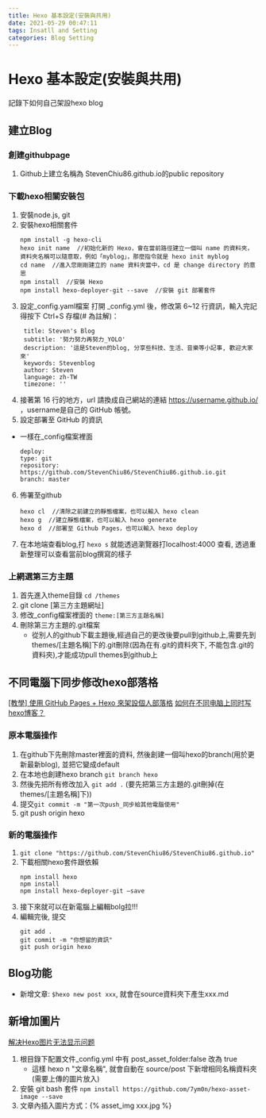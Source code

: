 ```yaml
---
title: Hexo 基本設定(安裝與共用)
date: 2021-05-29 00:47:11
tags: Insatll and Setting
categories: Blog Setting
---
```


# Hexo 基本設定(安裝與共用)
記錄下如何自己架設hexo blog 
## 建立Blog

### 創建githubpage
1.  Github上建立名稱為 StevenChiu86.github.io的public repository 

###  下載hexo相關安裝包
1. 安裝node.js, git
2. 安裝hexo相關套件
    ```
    npm install -g hexo-cli
    hexo init name  //初始化新的 Hexo，會在當前路徑建立一個叫 name 的資料夾，資料夾名稱可以隨意取，例如「myblog」，那麼指令就是 hexo init myblog
    cd name  //進入您剛剛建立的 name 資料夾當中，cd 是 change directory 的意思
    npm install  //安裝 Hexo
    npm install hexo-deployer-git --save  //安裝 git 部署套件
    ```
3. 設定_config.yaml檔案
   打開 _config.yml 後，修改第 6~12 行資訊，輸入完記得按下 Ctrl+S 存檔(# 為註解)：
   ```
    title: Steven's Blog
    subtitle: '努力努力再努力_YOLO'
    description: '這是Steven的blog, 分享些科技、生活、音樂等小記事, 歡迎大家來'
    keywords: Stevenblog
    author: Steven
    language: zh-TW
    timezone: ''
   ```
4. 接著第 16 行的地方，url 請換成自己網站的連結 https://username.github.io/ ，username是自己的 GitHub 帳號。
5. 設定部署至 GitHub 的資訊
* 一樣在_config檔案裡面
    ```
    deploy:
    type: git
    repository: https://github.com/StevenChiu86/StevenChiu86.github.io.git
    branch: master
    ```
6. 佈署至github
    ```
    hexo cl  //清除之前建立的靜態檔案，也可以輸入 hexo clean
    hexo g  //建立靜態檔案，也可以輸入 hexo generate
    hexo d  //部署至 Github Pages，也可以輸入 hexo deploy
    ```
7.  在本地端查看blog,打 `hexo s` 就能透過瀏覽器打localhost:4000 查看, 透過重新整理可以查看當前blog撰寫的樣子

### 上網選第三方主題
1. 首先進入theme目錄 `cd /themes`
2. git clone [第三方主題網址]
3. 修改_config檔案裡面的 `theme:[第三方主題名稱]`
4. 刪除第三方主題的.git檔案
    * 從別人的github下載主題後,經過自己的更改後要pull到github上,需要先到themes/[主題名稱]下的.git刪除(因為在有.git的資料夾下, 不能包含.git的資料夾),才能成功pull themes到github上

## 不同電腦下同步修改hexo部落格
[[教學] 使用 GitHub Pages + Hexo 來架設個人部落格](https://ed521.github.io/2019/07/hexo-install/)
[如何在不同电脑上同时写hexo博客？](https://chown-jane-y.github.io/2017/03/15/%E5%A6%82%E4%BD%95%E5%9C%A8%E4%B8%8D%E5%90%8C%E7%94%B5%E8%84%91%E4%B8%8A%E5%90%8C%E6%97%B6%E5%86%99hexo%E5%8D%9A%E5%AE%A2%EF%BC%9F/)
### 原本電腦操作
1. 在github下先刪除master裡面的資料, 然後創建一個叫hexo的branch(用於更新最新blog), 並把它變成default
2. 在本地也創建hexo branch `git branch hexo`
3. 然後先把所有修改加入 `git add .` (要先把第三方主題的.git刪掉(在themes/[主題名稱]下))
4. 提交`git commit -m "第一次push_同步給其他電腦使用"`
5. git push origin hexo

### 新的電腦操作
1. `git clone "https://github.com/StevenChiu86/StevenChiu86.github.io"`
2. 下載相關hexo套件跟依賴
    ```
    npm install hexo
    npm install
    npm install hexo-deployer-git –save
    ```
3. 接下來就可以在新電腦上編輯bolg拉!!!
4. 編輯完後, 提交
    ```
    git add .
    git commit -m "你想留的資訊"
    git push origin hexo
    ```
## Blog功能

* 新增文章: `$hexo new post xxx`, 就會在source資料夾下產生xxx.md

## 新增加圖片
[解决Hexo图片无法显示问题](https://blog.csdn.net/weixin_30734435/article/details/98497054)
1. 根目錄下配置文件_config.yml 中有 post_asset_folder:false 改為 true
    * 這樣 hexo n "文章名稱", 就會自動在 source/post 下新增相同名稱資料夾(需要上傳的圖片放入)
2. 安裝 git bash 套件 `npm install https://github.com/7ym0n/hexo-asset-image --save`
3. 文章內插入圖片方式：{% asset_img xxx.jpg %}
